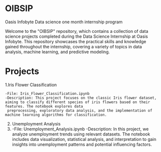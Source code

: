 # OIBSIP
Oasis Infobyte Data science one month internship program

Welcome to the "OIBSIP" repository, which contains a collection of data science projects completed during the Data Science Internship at Oasis Infobyte. This repository showcases the practical skills and knowledge gained throughout the internship, covering a variety of topics in data analysis, machine learning, and predictive modeling.

# Projects

1.Iris Flower Classification

    -File: Iris_Flower_Classification.ipynb
    -Description: This project focuses on the classic Iris flower dataset, aiming to classify different species of iris flowers based on their features. The notebook explores data 
     preprocessing, exploratory data analysis, and the implementation of machine learning algorithms for classification.
2. Unemployment Analysis
3. 
    -File: Unemployment_Analysis.ipynb
    -Description: In this project, we analyze unemployment trends using relevant datasets. The notebook includes data visualization, statistical analysis, and interpretation to gain 
     insights into unemployment patterns and potential influencing factors.


